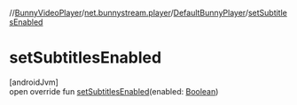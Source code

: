 //[BunnyVideoPlayer](../../../index.md)/[net.bunnystream.player](../index.md)/[DefaultBunnyPlayer](index.md)/[setSubtitlesEnabled](set-subtitles-enabled.md)

# setSubtitlesEnabled

[androidJvm]\
open override fun [setSubtitlesEnabled](set-subtitles-enabled.md)(enabled: [Boolean](https://kotlinlang.org/api/latest/jvm/stdlib/kotlin-stdlib/kotlin/-boolean/index.html))
